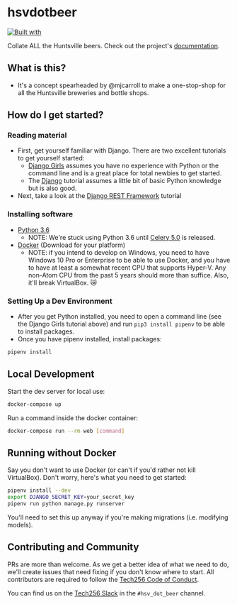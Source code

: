 # hsvdotbeer

[![Built with](https://img.shields.io/badge/Built_with-Cookiecutter_Django_Rest-F7B633.svg)](https://github.com/agconti/cookiecutter-django-rest)

Collate ALL the Huntsville beers. Check out the project's [documentation](http://hsv-dot-beer.github.io/hsvdotbeer/).

## What is this?

- It's a concept spearheaded by @mjcarroll to make a one-stop-shop for all the Huntsville breweries and bottle shops.

## How do I get started?

### Reading material

- First, get yourself familiar with Django. There are two excellent tutorials to get yourself started:
  - [Django Girls](https://tutorial.djangogirls.org/) assumes you have no experience with Python or the command line and is a great place for total newbies to get started.
  - The [Django](https://docs.djangoproject.com/en/2.2/intro/) tutorial assumes a little bit of basic Python knowledge but is also good.
- Next, take a look at the [Django REST Framework](https://www.django-rest-framework.org/tutorial/1-serialization/) tutorial

### Installing software

- [Python 3.6](https://www.python.org/downloads/)
  - NOTE: We're stuck using Python 3.6 until [Celery 5.0](https://github.com/celery/celery/issues/4500) is released.
- [Docker](https://docs.docker.com/docker-for-mac/install/) (Download for your platform)
  - NOTE: if you intend to develop on Windows, you need to have Windows 10 Pro or Enterprise to be able to use Docker, and you have to have at least a somewhat recent CPU that supports Hyper-V. Any non-Atom CPU from the past 5 years should more than suffice. Also, it'll break VirtualBox. 😿

### Setting Up a Dev Environment

- After you get Python installed, you need to open a command line (see the Django Girls tutorial above) and run `pip3 install pipenv` to be able to install packages.
- Once you have pipenv installed, install packages:

```bash
pipenv install
```

## Local Development

Start the dev server for local use:

```bash
docker-compose up
```

Run a command inside the docker container:

```bash
docker-compose run --rm web [command]
```

## Running without Docker

Say you don't want to use Docker (or can't if you'd rather not kill VirtualBox). Don't worry, here's what you need to get started:

```bash
pipenv install --dev
export DJANGO_SECRET_KEY=your_secret_key
pipenv run python manage.py runserver
```

You'll need to set this up anyway if you're making migrations (i.e. modifying models).

## Contributing and Community

PRs are more than welcome.  As we get a better idea of what we need to do, we'll create issues that need fixing if you don't know where to start.  All contributors are required to follow the [Tech256 Code of Conduct](https://github.com/tech256/CoC).

You can find us on the [Tech256 Slack](https://tech256.com) in the `#hsv_dot_beer` channel.
